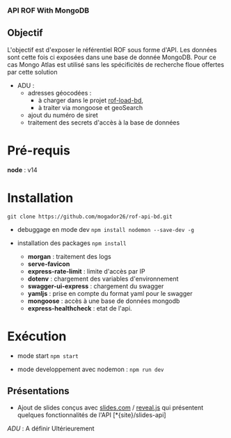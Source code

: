 ### API ROF With MongoDB

## Objectif

L'objectif est d'exposer le référentiel ROF sous forme d'API. Les données sont cette fois ci exposées dans une base de donnée MongoDB.
Pour ce cas Mongo Atlas est utilisé sans les spécificités de recherche floue offertes par cette solution 

  - ADU : 
    - adresses géocodées :
      - à charger dans le projet [rof-load-bd](https://github.com/mogador26/rof-load-bd.git),
      - à traiter via mongoose et geoSearch
    - ajout du numéro de siret
    - traitement des secrets d'accès à la base de données

# Pré-requis

**node** : v14

# Installation

`git clone https://github.com/mogador26/rof-api-bd.git`

- debuggage en mode dev
`npm install nodemon --save-dev -g`

- installation des packages
`npm install`

  - **morgan** : traitement des logs
  - **serve-favicon**
  - **express-rate-limit** : limite d'accès par IP
  - **dotenv** : chargement des variables d'environnement
  - **swagger-ui-express** : chargement du swagger
  - **yamljs** : prise en compte du format yaml pour le swagger
  - **mongoose** : accès à une base de données mongodb
  - **express-healthcheck** : etat de l'api.


# Exécution

- mode start
`npm start`

- mode developpement avec nodemon :
`npm run dev`


## Présentations
- Ajout de slides conçus avec [slides.com](https://slides.com/) / [reveal.js](https://revealjs.com/) qui présentent quelques fonctionnalités de l'API [*{site}/slides-api] 

*ADU* : A définir Ultérieurement
